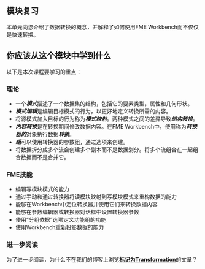   <div id="readme" class="readme blob instapaper_body">
    <article class="markdown-body entry-content" itemprop="text"><h1><a id="user-content-module-review" class="anchor" aria-hidden="true" href="https://github.com/safesoftware/FMETraining/blob/Desktop-Basic-2018/DesktopBasic2Transformation/2.13.ModuleReview.md#module-review"></a><font style="vertical-align: inherit;"><font style="vertical-align: inherit;">模块复习</font></font></h1>
<p><font style="vertical-align: inherit;"><font style="vertical-align: inherit;">本单元向您介绍了数据转换的概念，并解释了如何使用FME Workbench而不仅仅是快速转换。</font></font></p>
<h2><a id="user-content-what-you-should-have-learned-from-this-module" class="anchor" aria-hidden="true" href="https://github.com/safesoftware/FMETraining/blob/Desktop-Basic-2018/DesktopBasic2Transformation/2.13.ModuleReview.md#what-you-should-have-learned-from-this-module"></a><font style="vertical-align: inherit;"><font style="vertical-align: inherit;">你应该从这个模块中学到什么</font></font></h2>
<p><font style="vertical-align: inherit;"><font style="vertical-align: inherit;">以下是本次课程要学习的重点：</font></font></p>
<h3><a id="user-content-theory" class="anchor" aria-hidden="true" href="https://github.com/safesoftware/FMETraining/blob/Desktop-Basic-2018/DesktopBasic2Transformation/2.13.ModuleReview.md#theory"></a><font style="vertical-align: inherit;"><font style="vertical-align: inherit;">理论</font></font></h3>
<ul>
<li><font style="vertical-align: inherit;"><font style="vertical-align: inherit;">一个</font></font><em><strong><font style="vertical-align: inherit;"><font style="vertical-align: inherit;">模式</font></font></strong></em><font style="vertical-align: inherit;"><font style="vertical-align: inherit;">描述了一个数据集的结构，包括它的要素类型，属性和几何形状。</font></font></li>
<li><em><strong><font style="vertical-align: inherit;"><font style="vertical-align: inherit;">模式编辑</font></font></strong></em><font style="vertical-align: inherit;"><font style="vertical-align: inherit;">是编辑目标模式的行为，以更好地定义转换所需的内容。</font></font></li>
<li><font style="vertical-align: inherit;"><font style="vertical-align: inherit;">将源模式加入目标的行为称为</font></font><em><strong><font style="vertical-align: inherit;"><font style="vertical-align: inherit;">模式映射</font></font></strong></em><font style="vertical-align: inherit;"><font style="vertical-align: inherit;">。</font><font style="vertical-align: inherit;">两种模式之间的差异导致</font></font><em><strong><font style="vertical-align: inherit;"><font style="vertical-align: inherit;">结构转换</font></font></strong></em><font style="vertical-align: inherit;"><font style="vertical-align: inherit;">。</font></font></li>
<li><em><strong><font style="vertical-align: inherit;"><font style="vertical-align: inherit;">内容转换</font></font></strong></em><font style="vertical-align: inherit;"><font style="vertical-align: inherit;">是在转换期间修改数据内容。</font><font style="vertical-align: inherit;">在FME Workbench中，使用称为</font></font><em><strong><font style="vertical-align: inherit;"><font style="vertical-align: inherit;">转换器的</font></font></strong></em><font style="vertical-align: inherit;"><font style="vertical-align: inherit;">对象执行数据</font><em><strong><font style="vertical-align: inherit;">转换</font></strong></em><font style="vertical-align: inherit;">。</font></font></li>
<li><em><strong><font style="vertical-align: inherit;"><font style="vertical-align: inherit;">组</font></font></strong></em><font style="vertical-align: inherit;"><font style="vertical-align: inherit;">可以使用转换器的参数组，通过选项来创建。</font></font></li>
<li><font style="vertical-align: inherit;"><font style="vertical-align: inherit;">将数据拆分成多个流会创建多个副本而不是数据划分。</font><font style="vertical-align: inherit;">将多个流组合在一起组合数据而不是合并它。</font></font></li>
</ul>
<h3><a id="user-content-fme-skills" class="anchor" aria-hidden="true" href="https://github.com/safesoftware/FMETraining/blob/Desktop-Basic-2018/DesktopBasic2Transformation/2.13.ModuleReview.md#fme-skills"></a><font style="vertical-align: inherit;"><font style="vertical-align: inherit;">FME技能</font></font></h3>
<ul>
<li><font style="vertical-align: inherit;"><font style="vertical-align: inherit;">编辑写模块模式的能力</font></font></li>
<li><font style="vertical-align: inherit;"><font style="vertical-align: inherit;">通过手动和通过转换器将读模块映射到写模块模式来重构数据的能力</font></font></li>
<li><font style="vertical-align: inherit;"><font style="vertical-align: inherit;">能够在Workbench中定位转换器并使用它们来转换数据内容</font></font></li>
<li><font style="vertical-align: inherit;"><font style="vertical-align: inherit;">能够在参数编辑器或转换器对话框中设置转换器参数</font></font></li>
<li><font style="vertical-align: inherit;"><font style="vertical-align: inherit;">使用“分组依据”选项定义功能组的功能</font></font></li>
<li><font style="vertical-align: inherit;"><font style="vertical-align: inherit;">使用Workbench重新投影数据的能力</font></font></li>
</ul>
<h3><a id="user-content-further-reading" class="anchor" aria-hidden="true" href="https://github.com/safesoftware/FMETraining/blob/Desktop-Basic-2018/DesktopBasic2Transformation/2.13.ModuleReview.md#further-reading"></a><font style="vertical-align: inherit;"><font style="vertical-align: inherit;">进一步阅读</font></font></h3>
<p><font style="vertical-align: inherit;"><font style="vertical-align: inherit;">为了进一步阅读，为什么不在</font><font style="vertical-align: inherit;">我们的博客上</font><font style="vertical-align: inherit;">浏览</font></font><strong><a href="http://blog.safe.com/tag/transformation/" rel="nofollow"><font style="vertical-align: inherit;"><font style="vertical-align: inherit;">标记为Transformation</font></font></a></strong><font style="vertical-align: inherit;"><font style="vertical-align: inherit;">的文章？</font></font></p>
</article>
  </div>
